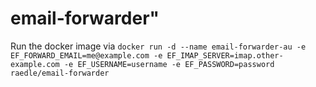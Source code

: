 # email-forwarder"

Run the docker image via `docker run -d --name email-forwarder-au -e EF_FORWARD_EMAIL=me@example.com -e EF_IMAP_SERVER=imap.other-example.com -e EF_USERNAME=username -e EF_PASSWORD=password raedle/email-forwarder`